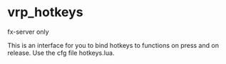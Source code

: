 # vrp_hotkeys
fx-server only

This is an interface for you to bind hotkeys to functions on press and on release.
Use the cfg file hotkeys.lua.
